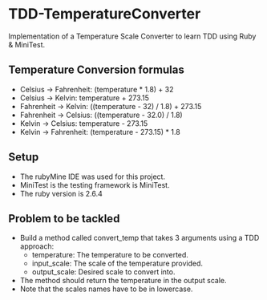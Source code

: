 # TDD-TemperatureConverter
Implementation of a Temperature Scale Converter to learn TDD using Ruby &amp; MiniTest.

## Temperature Conversion formulas
* Celsius -> Fahrenheit: (temperature * 1.8) + 32
* Celsius -> Kelvin:      temperature + 273.15
* Fahrenheit -> Kelvin:  ((temperature - 32) / 1.8) + 273.15
* Fahrenheit -> Celsius: ((temperature - 32.0) / 1.8)
* Kelvin -> Celsius:      temperature - 273.15
* Kelvin -> Fahrenheit:  (temperature - 273.15) * 1.8

## Setup
* The rubyMine IDE was used for this project.
* MiniTest is the testing framework is MiniTest.
* The ruby version is 2.6.4

## Problem to be tackled
* Build a method called convert_temp that takes 3 arguments using a TDD approach:
  * temperature: The temperature to be converted.
  * input_scale: The scale of the temperature provided.
  * output_scale: Desired scale to convert into.
* The method should return the temperature in the output scale.
* Note that the scales names have to be in lowercase.

